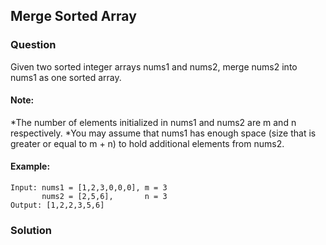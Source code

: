 ## Merge Sorted Array

### Question

Given two sorted integer arrays nums1 and nums2, merge nums2 into nums1 as one sorted array.

#### Note:
*The number of elements initialized in nums1 and nums2 are m and n respectively.
*You may assume that nums1 has enough space (size that is greater or equal to m + n) to hold additional elements from nums2.

#### Example:
```shell
Input: nums1 = [1,2,3,0,0,0], m = 3
       nums2 = [2,5,6],       n = 3
Output: [1,2,2,3,5,6]
```

### Solution
```javascript

```
